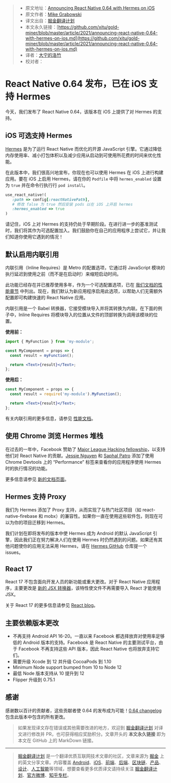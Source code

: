 > * 原文地址：[Announcing React Native 0.64 with Hermes on iOS](https://reactnative.dev/blog/2021/03/11/version-0.64)
> * 原文作者：[Mike Grabowski](https://twitter.com/grabbou)
> * 译文出自：[掘金翻译计划](https://github.com/xitu/gold-miner)
> * 本文永久链接：[https://github.com/xitu/gold-miner/blob/master/article/2021/announcing-react-native-0.64-with-hermes-on-ios.md](https://github.com/xitu/gold-miner/blob/master/article/2021/announcing-react-native-0.64-with-hermes-on-ios.md)
> * 译者：[大宁的洛竹](https://github.com/youngjuning)
> * 校对者：

# React Native 0.64 发布，已在 iOS 支持 Hermes

今天，我们发布了 React Native 0.64，该版本在 iOS 上提供了对 Hermes 的支持。

## iOS 可选支持 Hermes

[Hermes](https://hermesengine.dev/) 是为了运行 React Native 而优化的开源 JavaScript 引擎。它通过降低内存使用率、减小打包体积以及减少应用从启动到可使用所花费的时间来优化性能。

在此版本中，我们很高兴地宣布，你现在也可以使用 Hermes 在 iOS 上进行构建应用。要在 iOS 上启用 Hermes，请在你的 `Podfile` 中将 `hermes_enabled` 设置为 `true` 并在命令行执行行 `pod install`。

```ruby
use_react_native!(
   :path => config[:reactNativePath],
   # 修改 false 为 true 然后安装 pods 以在 iOS 上开启 hermes
   :hermes_enabled => true
)
```

请记住，iOS 上对 Hermes 的支持仍处于早期阶段。在进行进一步的基准测试时，我们将其作为可选配置加入。我们鼓励你在自己的应用程序上尝试它，并让我们知道你使用它遇到的情况！

## 默认启用内联引用

内联引用（Inline Requires）是 Metro 的配置选项，它通过将 JavaScript 模块的执行延迟到使用之前（而不是在启动时）来缩短启动时间。

此功能已经存在并已推荐使用多年，作为一个可选配置选项，已在 [我们文档的性能章节](https://reactnative.dev/docs/performance) 中列出。现在，我们默认为新应用程序启用此选项，以帮助人们无需额外配置即可构建快速的 React Native 应用。

内联引用是一个 Babel 转换器，它接受模块导入并将其转换为内联。在下面的例子中，Inline Requires 将模块导入的位置从文件的顶部转换为调用该模块的位置。

**使用前：**

```jsx
import { MyFunction } from 'my-module';

const MyComponent = props => {
  const result = myFunction();

  return <Text>{result}</Text>;
};
```

**使用后：**

```jsx
const MyComponent = props => {
  const result = require('my-module').MyFunction();

  return <Text>{result}</Text>;
};
```

有关内联引用的更多信息，请参见 [性能文档](https://reactnative.dev/docs/ram-bundles-inline-requires#inline-requires)。

## 使用 Chrome 浏览 Hermes 堆栈

在过去的一年中，Facebook 赞助了 [Major League Hacking fellowship](https://fellowship.mlh.io/)，以支持他们对 React Native 的贡献。[Jessie Nguyen](https://twitter.com/jessie_anh_ng) 和 [Saphal Patro](https://twitter.com/saphalinsaan) 添加了使用 Chrome Devtools 上的 “Performance” 标签来查看你的应用程序使用 Hermes 时的执行情况的功能。

更多信息请参见 [新的文档页面](https://reactnative.dev/docs/profile-hermes#record-a-hermes-sampling-profile)。

## Hermes 支持 Proxy

我们为 Hermes 添加了 Proxy 支持，从而实现了与热门社区项目（如 react-native-firebase 和 mobx）的兼容性。如果你一直在使用这些软件包，则现在可以为你的项目迁移到 Hermes。

我们计划在即将发布的版本中使 Hermes 成为 Android 的默认 JavaScript 引擎，因此我们正在努力解决人们在使用 Hermes 时仍然遇到的问题。如果还有其他问题使你的应用无法采用 Hermes，请在 [Hermes GitHub](https://github.com/facebook/hermes) 仓库提一个 issues。

## React 17

React 17 不包含面向开发人员的新功能或重大更改。对于 React Native 应用程序，主要更改是 [新的 JSX 转换器](https://reactjs.org/blog/2020/09/22/introducing-the-new-jsx-transform.html)，该特性使文件不再需要导入 React 才能使用 JSX。

关于 React 17 的更多信息请参见 [React blog](https://reactjs.org/blog/2020/10/20/react-v17.html)。

## 主要依赖版本更改

- 不再支持 Android API 16-20。一直以来 Facebook 都选择放弃对使用率足够低的 Android 版本的支持。Facebook 是 React Native 的主要测试平台，由于 Facebook 不再支持这些 API 版本，因此 React Native 也将放弃支持它们。
- 需要升级 Xcode 到 12 并升级 CocoaPods 到 1.10
- Minimum Node support bumped from 10 to Node 12
- 最低 Node 版本支持从 10 提升到 12
- Flipper 升级到 0.75.1

## 感谢

感谢数以百计的贡献者，这些贡献者使 0.64 的发布成为可能！[0.64 changelog](https://reactjs.org/blog/2020/10/20/react-v17.html) 包含此版本中包含的所有更改。

> 如果发现译文存在错误或其他需要改进的地方，欢迎到 [掘金翻译计划](https://github.com/xitu/gold-miner) 对译文进行修改并 PR，也可获得相应奖励积分。文章开头的 **本文永久链接** 即为本文在 GitHub 上的 MarkDown 链接。

---

> [掘金翻译计划](https://github.com/xitu/gold-miner) 是一个翻译优质互联网技术文章的社区，文章来源为 [掘金](https://juejin.im) 上的英文分享文章。内容覆盖 [Android](https://github.com/xitu/gold-miner#android)、[iOS](https://github.com/xitu/gold-miner#ios)、[前端](https://github.com/xitu/gold-miner#前端)、[后端](https://github.com/xitu/gold-miner#后端)、[区块链](https://github.com/xitu/gold-miner#区块链)、[产品](https://github.com/xitu/gold-miner#产品)、[设计](https://github.com/xitu/gold-miner#设计)、[人工智能](https://github.com/xitu/gold-miner#人工智能)等领域，想要查看更多优质译文请持续关注 [掘金翻译计划](https://github.com/xitu/gold-miner)、[官方微博](http://weibo.com/juejinfanyi)、[知乎专栏](https://zhuanlan.zhihu.com/juejinfanyi)。
